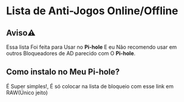 # Lista de Anti-Jogos Online/Offline
## Aviso⚠️
Essa lista Foi feita para Usar no __Pi-hole__ E eu Não recomendo usar em outros Bloqueadores de AD parecido com O __Pi-hole__.
## Como instalo no Meu Pi-hole?
É Super simples!, É só colocar na lista de bloqueio com esse link em RAW(Único jeito)
